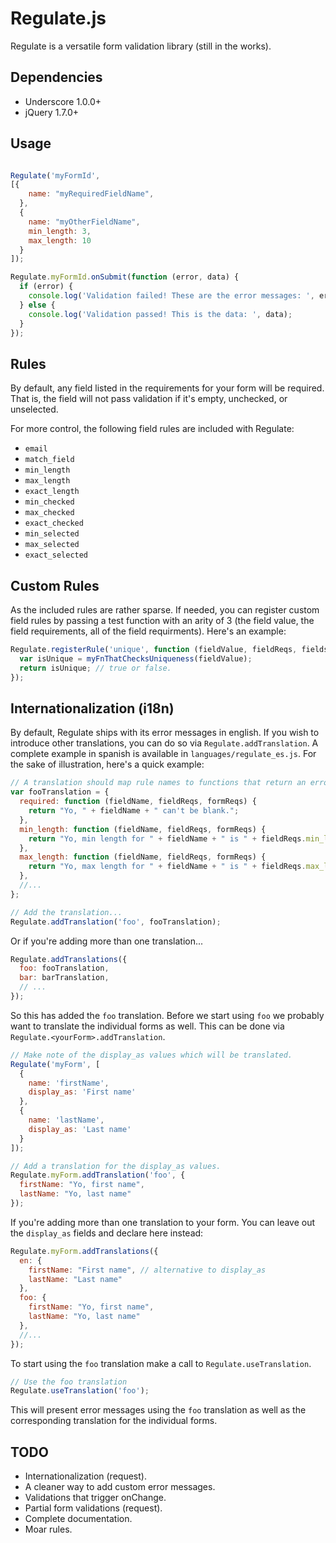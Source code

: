 Regulate.js
===========

Regulate is a versatile form validation library (still in the works).

Dependencies
------------

* Underscore 1.0.0+
* jQuery 1.7.0+

Usage
-----

```js

Regulate('myFormId',
[{
    name: "myRequiredFieldName",
  },
  {
    name: "myOtherFieldName",
    min_length: 3,
    max_length: 10
  }
]);

Regulate.myFormId.onSubmit(function (error, data) {
  if (error) {
    console.log('Validation failed! These are the error messages: ', error);
  } else {
    console.log('Validation passed! This is the data: ', data);
  }
});

```

Rules
-----

By default, any field listed in the requirements for your form will be required.
That is, the field will not pass validation if it's empty, unchecked, or unselected.

For more control, the following field rules are included with Regulate:

* `email`
* `match_field`
* `min_length`
* `max_length`
* `exact_length`
* `min_checked`
* `max_checked`
* `exact_checked`
* `min_selected`
* `max_selected`
* `exact_selected`

Custom Rules
------------

As the included rules are rather sparse. If needed, you can register custom field rules by passing a test function with an arity of 3 (the field value, the field requirements, all of the field requirments). Here's an example:

```js
Regulate.registerRule('unique', function (fieldValue, fieldReqs, fields) {
  var isUnique = myFnThatChecksUniqueness(fieldValue);
  return isUnique; // true or false.
});
```

Internationalization (i18n)
---------------------------

By default, Regulate ships with its error messages in english. If you wish
to introduce other translations, you can do so via `Regulate.addTranslation`.
A complete example in spanish is available in `languages/regulate_es.js`. For the
sake of illustration, here's a quick example:

```js
// A translation should map rule names to functions that return an error message.
var fooTranslation = {
  required: function (fieldName, fieldReqs, formReqs) {
    return "Yo, " + fieldName + " can't be blank.";
  },
  min_length: function (fieldName, fieldReqs, formReqs) {
    return "Yo, min length for " + fieldName + " is " + fieldReqs.min_length;
  },
  max_length: function (fieldName, fieldReqs, formReqs) {
    return "Yo, max length for " + fieldName + " is " + fieldReqs.max_length;
  },
  //...
};

// Add the translation...
Regulate.addTranslation('foo', fooTranslation);
```

Or if you're adding more than one translation...

```js
Regulate.addTranslations({
  foo: fooTranslation,
  bar: barTranslation,
  // ...
});
```

So this has added the `foo` translation. Before we start using `foo` we probably
want to translate the individual forms as well. This can be done via
`Regulate.<yourForm>.addTranslation`.

```js
// Make note of the display_as values which will be translated.
Regulate('myForm', [
  {
    name: 'firstName',
    display_as: 'First name'
  },
  {
    name: 'lastName',
    display_as: 'Last name'
  }
]);

// Add a translation for the display_as values.
Regulate.myForm.addTranslation('foo', {
  firstName: "Yo, first name",
  lastName: "Yo, last name"
});
```

If you're adding more than one translation to your form. You can leave out the
`display_as` fields and declare here instead:

```js
Regulate.myForm.addTranslations({
  en: {
    firstName: "First name", // alternative to display_as
    lastName: "Last name"
  },
  foo: {
    firstName: "Yo, first name",
    lastName: "Yo, last name"
  },
  //...
});
```

To start using the `foo` translation make a call to `Regulate.useTranslation`.

```js
// Use the foo translation
Regulate.useTranslation('foo');
```

This will present error messages using the `foo` translation as well as the corresponding
translation for the individual forms.


TODO
----

* Internationalization (request).
* A cleaner way to add custom error messages.
* Validations that trigger onChange.
* Partial form validations (request).
* Complete documentation.
* Moar rules.
